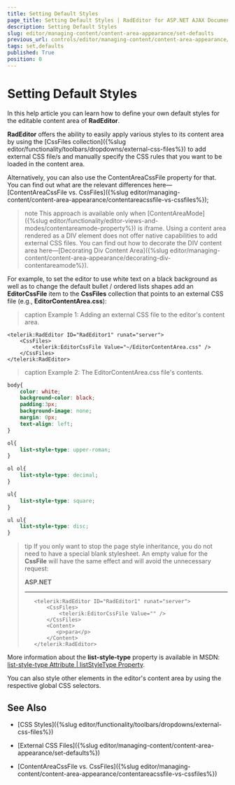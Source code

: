 ```yaml
---
title: Setting Default Styles
page_title: Setting Default Styles | RadEditor for ASP.NET AJAX Documentation
description: Setting Default Styles
slug: editor/managing-content/content-area-appearance/set-defaults
previous_url: controls/editor/managing-content/content-area-appearance/custom-stylization
tags: set,defaults
published: True
position: 0
---
```


# Setting Default Styles

In this help article you can learn how to define your own default styles for the editable content area of **RadEditor**.

**RadEditor** offers the ability to easily apply various styles to its content area by using the [CssFiles collection]({%slug editor/functionality/toolbars/dropdowns/external-css-files%}) to add external CSS file/s and manually specify the CSS rules that you want to be loaded in the content area.

Alternatively, you can also use the ContentAreaCssFile property for that. You can find out what are the relevant differences here—[ContentAreaCssFile vs. CssFiles]({%slug editor/managing-content/content-area-appearance/contentareacssfile-vs-cssfiles%});



>note This approach is available only when [ContentAreaMode]({%slug editor/functionality/editor-views-and-modes/contentareamode-property%}) is iframe. Using a content area rendered as a DIV element does not offer native capabilities to add external CSS files. You can find out how to decorate the DIV content area here—[Decorating Div Content Area]({%slug editor/managing-content/content-area-appearance/decorating-div-contentareamode%}). 

For example, to set the editor to use white text on a black background as well as to change the default bullet / ordered lists shapes add an **EditorCssFile** item to the **CssFiles** collection that points to an external CSS file (e.g., **EditorContentArea.css**):

>caption Example 1: Adding an external CSS file to the editor's content area.

````ASP.NET
<telerik:RadEditor ID="RadEditor1" runat="server">
	<CssFiles>
		<telerik:EditorCssFile Value="~/EditorContentArea.css" />
	</CssFiles>
</telerik:RadEditor>
````

>caption Example 2: The EditorContentArea.css file's contents.

````CSS
body{
	color: white;
	background-color: black;
	padding:3px;
	background-image: none;
	margin: 0px;
	text-align: left;
}

ol{
	list-style-type: upper-roman;
}

ol ol{
	list-style-type: decimal;
}

ul{
	list-style-type: square;
}

ul ul{
	list-style-type: disc;
} 
````

>tip If you only want to stop the page style inheritance, you do not need to have a special blank stylesheet. An empty value for the **CssFile** will have the same effect and will avoid the unnecessary request:
>
>    **ASP.NET**
>    - - -
>        <telerik:RadEditor ID="RadEditor1" runat="server">
>            <CssFiles>
>                <telerik:EditorCssFile Value="" />
>            </CssFiles>
>            <Content>
>               <p>para</p>
>            </Content>
>        </telerik:RadEditor>

More information about the **list-style-type** property is available in MSDN: [list-style-type Attribute | listStyleType Property](http://msdn.microsoft.com/en-us/library/ms530797.aspx).

You can also style other elements in the editor's content area by using the respective global CSS selectors.

## See Also

* [CSS Styles]({%slug editor/functionality/toolbars/dropdowns/external-css-files%})

* [External CSS Files]({%slug editor/managing-content/content-area-appearance/set-defaults%})

* [ContentAreaCssFile vs. CssFiles]({%slug editor/managing-content/content-area-appearance/contentareacssfile-vs-cssfiles%})
